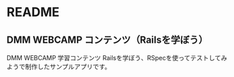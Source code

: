# README

## DMM WEBCAMP コンテンツ（Railsを学ぼう）
DMM WEBCAMP 学習コンテンツ Railsを学ぼう、RSpecを使ってテストしてみようで制作したサンプルアプリです。